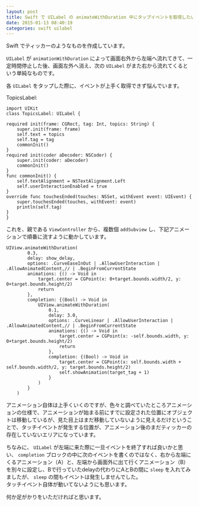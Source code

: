 ```yaml
---
layout: post
title: Swift で UILabel の animateWithDuration 中にタップイベントを取得したい
date: 2015-01-13 08:40:19
categories: swift uilabel
---
```

<p>Swift でティッカーのようなものを作成しています。</p>

<p><code>UILabel</code> が <code>animationWithDuration</code> によって画面右外から左端へ流れてきて、一定時間停止した後、画面左外へ消え、次の <code>UILabel</code> がまた右から流れてくるという単純なものです。</p>

<p>各 <code>UILabel</code> をタップした際に、イベントが上手く取得できず悩んでいます。</p>

<p>TopicsLabel:</p>

<pre><code>import UIKit
class TopicsLabel: UILabel {

required init(frame: CGRect, tag: Int, topics: String) {
    super.init(frame: frame)
    self.text = topics
    self.tag = tag
    commonInit()
}
required init(coder aDecoder: NSCoder) {
    super.init(coder: aDecoder)
    commonInit()
}
func commonInit() {
    self.textAlignment = NSTextAlignment.Left
    self.userInteractionEnabled = true
}
override func touchesEnded(touches: NSSet, withEvent event: UIEvent) {
    super.touchesEnded(touches, withEvent: event)
    println(self.tag)
}
}
</code></pre>

<p>これを、親である <code>ViewController</code> から、複数個 <code>addSubview</code> し、下記アニメーションで順番に流すように動かしています。</p>

<pre><code>UIView.animateWithDuration(
        0.3,
        delay: show_delay,
        options: .CurveEaseInOut | .AllowUserInteraction | .AllowAnimatedContent,// | .BeginFromCurrentState
        animations: {() -&gt; Void in
            target.center = CGPoint(x: 0+target.bounds.width/2, y: 0+target.bounds.height/2)
            return
        },
        completion: {(Bool) -&gt; Void in
            UIView.animateWithDuration(
                0.1,
                delay: 3.0,
                options: .CurveLinear | .AllowUserInteraction | .AllowAnimatedContent,// | .BeginFromCurrentState
                animations: {() -&gt; Void in
                    target.center = CGPoint(x: -self.bounds.width, y: 0+target.bounds.height/2)
                    return
                },
                completion: {(Bool) -&gt; Void in
                    target.center = CGPoint(x: self.bounds.width + self.bounds.width/2, y: target.bounds.height/2)
                    self.showAnimation(target_tag + 1)
                }
            )
        }
    )
</code></pre>

<p>アニメーション自体は上手くいくのですが、色々と調べていたところアニメーションの仕様で、アニメーションが始まる前にすでに設定された位置にオブジェクトは移動しているが、見た目上はまだ移動していないように見えるだけということで、タッチイベントが発生する位置が、アニメーション後のまだティッカーの存在していないエリアになっています。</p>

<p>ちなみに、 <code>UILabel</code> が左端に来た際に一旦イベントを終了すれば良いかと思い、 <code>completion</code> ブロックの中に次のイベントを書くのではなく、右から左端にくるアニメーション（A）と、左端から画面外に出て行くアニメーション（B）を別々に設定し、Bで行っていたdelayの代わりにAとBの間に <code>sleep</code> を入れてみましたが、 <code>sleep</code> の間もイベントは発生しませんでした。<br>
タッチイベント自体が動いてないようにも思います。</p>

<p>何か足がかりをいただければと思います。</p>
